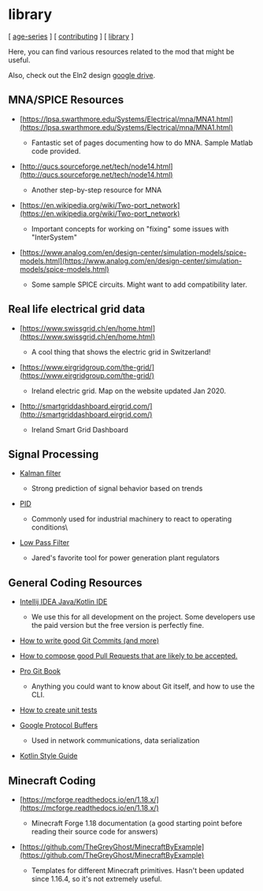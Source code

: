 # library

[ [age-series](/) ] [ [contributing](CONTRIBUTING) ] [ [library](LIBRARY) ]

Here, you can find various resources related to the mod that might be useful.

Also, check out the Eln2 design [google drive](https://drive.google.com/drive/folders/1rWXCEy9EQmKbeYGKnJssirRZnXX0fHkj).

## MNA/SPICE Resources

* [https://lpsa.swarthmore.edu/Systems/Electrical/mna/MNA1.html](https://lpsa.swarthmore.edu/Systems/Electrical/mna/MNA1.html)
  * Fantastic set of pages documenting how to do MNA. Sample Matlab code provided.

* [http://qucs.sourceforge.net/tech/node14.html](http://qucs.sourceforge.net/tech/node14.html)
  * Another step-by-step resource for MNA

* [https://en.wikipedia.org/wiki/Two-port_network](https://en.wikipedia.org/wiki/Two-port_network)
  * Important concepts for working on "fixing" some issues with "InterSystem"

* [https://www.analog.com/en/design-center/simulation-models/spice-models.html](https://www.analog.com/en/design-center/simulation-models/spice-models.html)
  * Some sample SPICE circuits. Might want to add compatibility later.

## Real life electrical grid data

* [https://www.swissgrid.ch/en/home.html](https://www.swissgrid.ch/en/home.html)
  * A cool thing that shows the electric grid in Switzerland!

* [https://www.eirgridgroup.com/the-grid/](https://www.eirgridgroup.com/the-grid/)
  * Ireland electric grid. Map on the website updated Jan 2020.

* [http://smartgriddashboard.eirgrid.com/](http://smartgriddashboard.eirgrid.com/)
  * Ireland Smart Grid Dashboard

## Signal Processing

* [Kalman filter](https://en.wikipedia.org/wiki/Kalman_filter)
  * Strong prediction of signal behavior based on trends

* [PID](https://en.wikipedia.org/wiki/PID_controller)
  * Commonly used for industrial machinery to react to operating conditions\

* [Low Pass Filter](https://en.wikipedia.org/wiki/Low-pass_filter)
  * Jared's favorite tool for power generation plant regulators

## General Coding Resources

* [Intellij IDEA Java/Kotlin IDE](https://www.jetbrains.com/idea/)
  * We use this for all development on the project. Some developers use the paid version but the free version is perfectly fine.

* [How to write good Git Commits (and more)](https://chris.beams.io/posts/git-commit/)

* [How to compose good Pull Requests that are likely to be accepted.](https://www.atlassian.com/blog/git/written-unwritten-guide-pull-requests)

* [Pro Git Book](https://git-scm.com/book/en/v2)
  * Anything you could want to know about Git itself, and how to use the CLI.

* [How to create unit tests](https://www.jetbrains.com/help/idea/create-tests.html)

* [Google Protocol Buffers](https://developers.google.com/protocol-buffers)
  * Used in network communications, data serialization

* [Kotlin Style Guide](https://developer.android.com/kotlin/style-guide)

## Minecraft Coding

* [https://mcforge.readthedocs.io/en/1.18.x/](https://mcforge.readthedocs.io/en/1.18.x/)
  * Minecraft Forge 1.18 documentation (a good starting point before reading their source code for answers)

* [https://github.com/TheGreyGhost/MinecraftByExample](https://github.com/TheGreyGhost/MinecraftByExample)
  * Templates for different Minecraft primitives. Hasn't been updated since 1.16.4, so it's not extremely useful.
